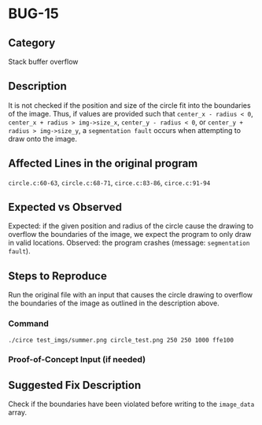 # BUG-15
## Category
Stack buffer overflow

## Description
It is not checked if the position and size of the circle fit into the boundaries of the image. Thus, if values are provided such that `center_x - radius < 0`,  `center_x + radius > img->size_x`, `center_y - radius < 0`, or `center_y + radius > img->size_y`, a `segmentation fault` occurs when attempting to draw onto the image.    

## Affected Lines in the original program
`circle.c:60-63`, `circle.c:68-71`, `circe.c:83-86`, `circe.c:91-94` 

## Expected vs Observed
Expected: if the given position and radius of the circle cause the drawing to overflow the boundaries of the image, we expect the program to only draw in valid locations. Observed: the program crashes (message: `segmentation fault`).

## Steps to Reproduce

Run the original file with an input that causes the circle drawing to overflow the boundaries of the image as outlined in the description above.

### Command

```
./circe test_imgs/summer.png circle_test.png 250 250 1000 ffe100
```
### Proof-of-Concept Input (if needed)


## Suggested Fix Description
Check if the boundaries have been violated before writing to the `image_data` array.